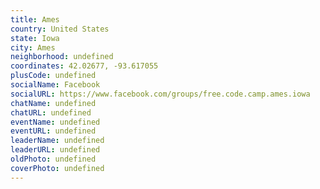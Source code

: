 ```yaml
---
title: Ames
country: United States
state: Iowa
city: Ames
neighborhood: undefined
coordinates: 42.02677, -93.617055
plusCode: undefined
socialName: Facebook
socialURL: https://www.facebook.com/groups/free.code.camp.ames.iowa
chatName: undefined
chatURL: undefined
eventName: undefined
eventURL: undefined
leaderName: undefined
leaderURL: undefined
oldPhoto: undefined
coverPhoto: undefined
---
```

